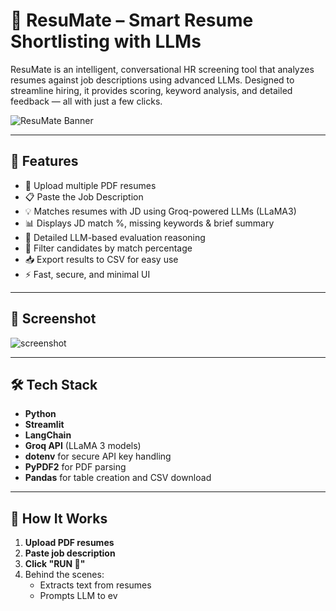 # 🤖 ResuMate – Smart Resume Shortlisting with LLMs

ResuMate is an intelligent, conversational HR screening tool that analyzes resumes against job descriptions using advanced LLMs. Designed to streamline hiring, it provides scoring, keyword analysis, and detailed feedback — all with just a few clicks.

![ResuMate Banner](https://img.shields.io/badge/Built%20With-LangChain%20%7C%20Streamlit%20%7C%20Groq-blue?style=for-the-badge)

---

## 🚀 Features

- 📄 Upload multiple PDF resumes
- 📋 Paste the Job Description
- 💡 Matches resumes with JD using Groq-powered LLMs (LLaMA3)
- 📊 Displays JD match %, missing keywords & brief summary
- 🧠 Detailed LLM-based evaluation reasoning
- 🎯 Filter candidates by match percentage
- 📥 Export results to CSV for easy use
- ⚡ Fast, secure, and minimal UI

---

## 📸 Screenshot

![screenshot](https://via.placeholder.com/800x400.png?text=Screenshot+Coming+Soon)

---

## 🛠️ Tech Stack

- **Python**
- **Streamlit**
- **LangChain**
- **Groq API** (LLaMA 3 models)
- **dotenv** for secure API key handling
- **PyPDF2** for PDF parsing
- **Pandas** for table creation and CSV download

---

## 🧩 How It Works

1. **Upload PDF resumes**
2. **Paste job description**
3. **Click "RUN 🤖"**
4. Behind the scenes:
   - Extracts text from resumes
   - Prompts LLM to ev
